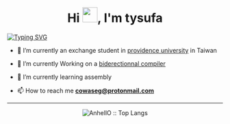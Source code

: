 <h1 align="center">Hi <img src="https://media.giphy.com/media/hvRJCLFzcasrR4ia7z/giphy.gif" width="35">, I'm tysufa</h1>

<a href="https://git.io/typing-svg"><img src="https://readme-typing-svg.demolab.com?font=Fira+Code&duration=3000&pause=700&center=true&width=435&lines=hello+world;rm+%2F+-rf+--no-preserve-root;core+dumped;lorem+ipsum" alt="Typing SVG" /></a>


- 🔭 I’m currently an exchange student in [providence university](https://enpu.pu.edu.tw/) in Taiwan

- 🌱 I’m currently Working on a [biderectionnal compiler](https://github.com/tysufa/bidic)

- 🌱 I’m currently learning assembly 

- 📫 How to reach me **cowaseg@protonmail.com**


--- 

<p align="center"><img src="https://github-readme-stats.vercel.app/api/top-langs/?username=tysufa&langs_count=10&theme=tokyonight&layout=compact" alt="AnhellO :: Top Langs" /></p>
